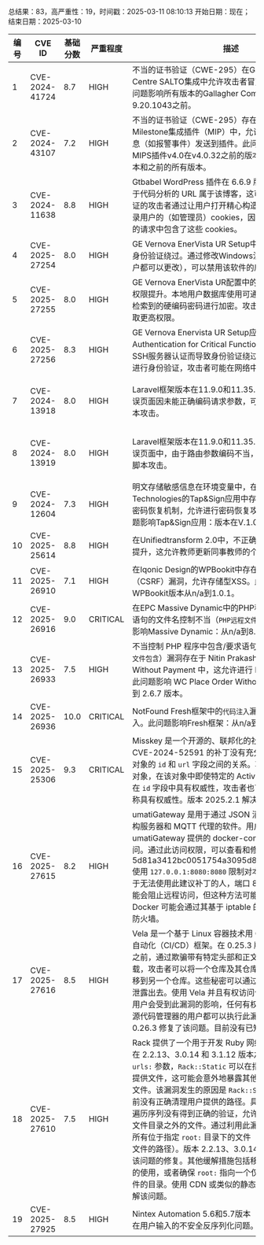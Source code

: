 总结果：83，高严重性：19，时间戳：2025-03-11 08:10:13
开始日期：现在；结束日期：2025-03-10

| 编号 | CVE ID | 基础分数 | 严重程度 | 描述 | 参考资料 |
|-----|--------|------------|----------|-------------|------------|
| 1 | CVE-2024-41724 | 8.7  | HIGH | 不当的证书验证（CWE-295）在Gallagher Command Centre SALTO集成中允许攻击者冒充SALTO服务器。此问题影响所有版本的Gallagher Command Centre在9.20.1043之前。 | [1]https://security.gallagher.com/en-NZ/Security-Advisories/CVE-2024-41724 |
| 2 | CVE-2024-43107 | 7.2  | HIGH | 不当的证书验证（CWE-295）存在于Gallagher Milestone集成插件（MIP）中，允许未经身份验证的消息（如报警事件）发送到插件。此问题影响Gallagher MIPS插件v4.0在v4.0.32之前的版本以及v3.0的所有版本和之前的所有版本。 | [1]https://security.gallagher.com/en-NZ/Security-Advisories/CVE-2024-43107 |
| 3 | CVE-2024-11638 | 8.8  | HIGH | Gtbabel WordPress 插件在 6.6.9 版本之前并未确保用于代码分析的 URL 属于该博客，这可能导致未经身份验证的攻击者通过让用户打开精心构造的 URL 来获取已登录用户的（如管理员）cookies，因为用于分析该 URL 的请求中包含了这些 cookies。 | [1]https://wpscan.com/vulnerability/2f20336f-e12e-4b09-bcaf-45f7249f6495/ |
| 4 | CVE-2025-27254 | 8.0  | HIGH | GE Vernova EnerVista UR Setup中的不当认证漏洞允许身份验证绕过。通过修改Windows注册表设置（任何用户都可以更改），可以禁用该软件的启动认证。 | [1]https://www.gevernova.com/grid-solutions/app/DownloadFile.aspx?prod=urfamily&type=21&file=76 |
| 5 | CVE-2025-27255 | 8.0  | HIGH | GE Vernova EnerVista UR配置中的硬编码凭据漏洞允许权限提升。本地用户数据库使用可通过分析应用程序代码检索到的硬编码密码进行加密。攻击者可以利用此漏洞获取更高权限。 | [1]https://www.gevernova.com/grid-solutions/app/DownloadFile.aspx?prod=urfamily&type=21&file=76 |
| 6 | CVE-2025-27256 | 8.3  | HIGH | GE Vernova Enervista UR Setup应用程序中的Missing Authentication for Critical Function漏洞允许由于缺少SSH服务器认证而导致身份验证绕过。由于客户端连接未进行身份验证，攻击者可能在网络中执行中间人攻击。 | [1]https://www.gevernova.com/grid-solutions/app/DownloadFile.aspx?prod=urfamily&type=21&file=76 |
| 7 | CVE-2024-13918 | 8.0  | HIGH | Laravel框架版本在11.9.0和11.35.1之间的调试模式错误页面因未能正确编码请求参数，可能导致反射型跨站脚本攻击。 | [1]https://github.com/laravel/framework/pull/53869<br>[2]https://github.com/laravel/framework/releases/tag/v11.36.0<br>[3]https://github.com/sbaresearch/advisories/tree/public/2024/SBA-ADV-20241209-01_Laravel_Reflected_XSS_via_Request_Parameter_in_Debug-Mode_Error_Page<br>[4]http://www.openwall.com/lists/oss-security/2025/03/10/3 |
| 8 | CVE-2024-13919 | 8.0  | HIGH | Laravel框架版本在11.9.0和11.35.1之间的调试模式错误页面中，由于路由参数编码不当，可能导致反射型跨站脚本攻击。 | [1]https://github.com/laravel/framework/pull/53869<br>[2]https://github.com/laravel/framework/releases/tag/v11.36.0<br>[3]https://github.com/sbaresearch/advisories/tree/public/2024/SBA-ADV-20241209-02_Laravel_Reflected_XSS_via_Route_Parameter_in_Debug-Mode_Error_Page<br>[4]http://www.openwall.com/lists/oss-security/2025/03/10/4 |
| 9 | CVE-2024-12604 | 7.3  | HIGH | 明文存储敏感信息在环境变量中，在Tapandsign Technologies的Tap&Sign应用中存在遗忘密码漏洞的弱密码恢复机制，允许进行密码恢复攻击和功能误用。此问题影响Tap&Sign应用：版本在V.1.025之前的版本。 | [1]https://docs.tapandsign.com/tap-and-sign/tap-and-sign-v.1.025-surum-notlari<br>[2]https://www.usom.gov.tr/bildirim/tr-25-0063 |
| 10 | CVE-2025-25614 | 8.8  | HIGH | 在Unifiedtransform 2.0中，不正确的访问控制导致权限提升，这允许教师更新同事教师的个人信息。 | [1]https://github.com/armaansidana2003/CVE-2025-25614<br>[2]https://github.com/changeweb/Unifiedtransform<br>[3]https://github.com/armaansidana2003/CVE-2025-25614 |
| 11 | CVE-2025-26910 | 7.1  | HIGH | 在Iqonic Design的WPBookit中存在跨站请求伪造（CSRF）漏洞，允许存储型XSS。此问题影响WPBookit版本从n/a到1.0.1。 | [1]https://patchstack.com/database/wordpress/plugin/wpbookit/vulnerability/wordpress-wpbookit-plugin-1-0-1-cross-site-request-forgery-csrf-vulnerability?_s_id=cve |
| 12 | CVE-2025-26916 | 9.0  | CRITICAL | 在EPC Massive Dynamic中的PHP程序中，对包含/要求语句的文件名控制不当（`PHP远程文件包含`）漏洞。此问题影响Massive Dynamic：从n/a到8.2.2版本。 | [1]https://patchstack.com/database/wordpress/theme/massive-dynamic/vulnerability/wordpress-massive-dynamic-theme-8-2-unauthenticated-local-file-inclusion-vulnerability?_s_id=cve |
| 13 | CVE-2025-26933 | 7.5  | HIGH | 不当控制 PHP 程序中包含/要求语句的文件名（`PHP 远程文件包含`）漏洞存在于 Nitin Prakash WC Place Order Without Payment 中，这允许进行 PHP 本地文件包含。此问题影响 WC Place Order Without Payment：从 n/a 到 2.6.7 版本。 | [1]https://patchstack.com/database/wordpress/plugin/wc-place-order-without-payment/vulnerability/wordpress-place-order-without-payment-for-woocommerce-plugin-2-6-7-local-file-inclusion-vulnerability?_s_id=cve |
| 14 | CVE-2025-26936 | 10.0  | CRITICAL | NotFound Fresh框架中的`代码注入`漏洞允许进行代码注入。此问题影响Fresh框架：从n/a到1.70.0版本。 | [1]https://patchstack.com/database/wordpress/plugin/fresh-framework/vulnerability/wordpress-fresh-framework-plugin-1-70-0-unauthenticated-remote-code-execution-rce-vulnerability?_s_id=cve |
| 15 | CVE-2025-25306 | 9.3  | CRITICAL | Misskey 是一个开源的、联邦化的社交媒体平台。针对 CVE-2024-52591 的补丁没有充分验证 ActivityPub 对象的 `id` 和 `url` 字段之间的关系。攻击者可以伪造一个对象，在该对象中即使特定的 ActivityPub 对象类型要求在 `id` 字段中具有权威性，攻击者也可以在 `url` 字段中声称具有权威性。版本 2025.2.1 解决了该问题。 | [1]https://github.com/misskey-dev/misskey/releases/tag/2025.2.1<br>[2]https://github.com/misskey-dev/misskey/security/advisories/GHSA-6w2c-vf6f-xf26 |
| 16 | CVE-2025-27615 | 8.2  | HIGH | umatiGateway 是用于通过 JSON 消息连接 OPC 统一架构服务器和 MQTT 代理的软件。用户界面可能通过 umatiGateway 提供的 docker-compose 文件公开访问。通过此访问权限，可以查看和修改配置。提交 5d81a3412bc0051754a3095d89a06d6d743f2b16 使用 `127.0.0.1:8080:8080` 限制对本地网络的访问。对于无法使用此建议补丁的人，端口 8080 上的防火墙可能会阻止远程访问，但这种方法可能不完美，因为 Docker 可能会通过其基于 iptable 的端口转发规则绕过防火墙。 | [1]https://github.com/umati/umatiGateway/blob/abe73096a17307327f0d6dc0ed4db1fb93464521/README.md?plain=1#L34-L35<br>[2]https://github.com/umati/umatiGateway/commit/5d81a3412bc0051754a3095d89a06d6d743f2b16<br>[3]https://github.com/umati/umatiGateway/pull/101<br>[4]https://github.com/umati/umatiGateway/security/advisories/GHSA-qf9w-x9qx-2mq7 |
| 17 | CVE-2025-27616 | 8.5  | HIGH | Vela 是一个基于 Linux 容器技术用 Golang 编写的管道自动化（CI/CD）框架。在 0.25.3 版本和 0.26.3 版本之前，通过欺骗带有特定头部和正文数据的 webhook 负载，攻击者可以将一个仓库及其仓库级别秘密的所有权转移到另一个仓库。这些秘密可以通过后续构建从该仓库中泄露出去。使用 Vela 并且有权访问仓库级别的 CI 秘密的用户会受到此漏洞的影响，任何有权访问 CI 实例和关联源代码管理器的用户都可以执行此漏洞。版本 0.25.3 和 0.26.3 修复了该问题。目前没有已知的缓解措施。 | [1]https://github.com/go-vela/server/commit/257886e5a3eea518548387885894e239668584f5<br>[2]https://github.com/go-vela/server/commit/67c1892e2464dc54b8d2588815dfb7819222500b<br>[3]https://github.com/go-vela/server/releases/tag/v0.25.3<br>[4]https://github.com/go-vela/server/releases/tag/v0.26.3<br>[5]https://github.com/go-vela/server/security/advisories/GHSA-9m63-33q3-xq5x |
| 18 | CVE-2025-27610 | 7.5  | HIGH | Rack 提供了一个用于开发 Ruby 网络应用程序的接口。在 2.2.13、3.0.14 和 3.1.12 版本之前，如果提供了 `urls:` 参数，`Rack::Static` 可以在指定的 `root:` 目录下提供文件，这可能会意外地暴露其他位于指定 `root:` 下的文件。该漏洞发生的原因是 `Rack::Static` 在提供文件之前没有正确清理用户提供的路径。具体来说，编码的路径遍历序列没有得到正确的验证，允许攻击者访问指定静态文件目录之外的文件。通过利用此漏洞，攻击者可以访问所有位于指定 `root:` 目录下的文件（前提是他们能够确定文件的路径）。版本 2.2.13、3.0.14 和 3.1.12 包含了对该问题的修复。其他缓解措施包括移除对 `Rack::Static` 的使用，或者确保 `root:` 指向一个仅包含应公开访问的文件的目录。使用 CDN 或类似的静态文件服务器也可能缓解该问题。 | [1]https://github.com/rack/rack/commit/50caab74fa01ee8f5dbdee7bb2782126d20c6583<br>[2]https://github.com/rack/rack/security/advisories/GHSA-7wqh-767x-r66v |
| 19 | CVE-2025-27925 | 8.5  | HIGH | Nintex Automation 5.6和5.7版本（在5.8版本之前）存在用户输入的不安全反序列化问题。 | [1]https://help.nintex.com/en-US/platform/ReleaseNotes/K2Five.htm |